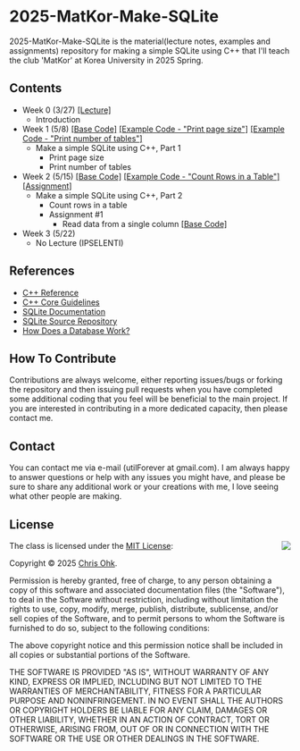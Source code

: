 # 2025-MatKor-Make-SQLite

2025-MatKor-Make-SQLite is the material(lecture notes, examples and assignments) repository for making a simple SQLite using C++ that I'll teach the club 'MatKor' at Korea University in 2025 Spring.

## Contents

- Week 0 (3/27) [[Lecture]](./1%20-%20Lecture/250327%20-%20Make%20a%20Simple%20SQLite%20using%20C++,%20Week%200.pdf)
  - Introduction
- Week 1 (5/8) [[Base Code]](./2%20-%20Code/250508%20-%20Make%20a%20Simple%20SQLite%20using%20C++,%20Week%201/) [[Example Code - "Print page size"]](./2%20-%20Code/250508%20-%20Make%20a%20Simple%20SQLite%20using%20C++,%20Week%201/1%20-%20Print%20Page%20Size/) [[Example Code - "Print number of tables"]](./2%20-%20Code/250508%20-%20Make%20a%20Simple%20SQLite%20using%20C++,%20Week%201/2%20-%20Print%20Number%20of%20Tables/)
  - Make a simple SQLite using C++, Part 1
    - Print page size
    - Print number of tables
- Week 2 (5/15) [[Base Code]](./2%20-%20Code/250515%20-%20Make%20a%20Simple%20SQLite%20using%20C++,%20Week%202/0%20-%20Base%20Code/) [[Example Code - "Count Rows in a Table"]](./2%20-%20Code/250515%20-%20Make%20a%20Simple%20SQLite%20using%20C++,%20Week%202/1%20-%20Count%20Rows%20in%20a%20Table/) [[Assignment]](./3%20-%20Assignment/250515%20-%20Make%20a%20Simple%20SQLite%20using%20C++,%20Week%202/250515%20-%20Make%20a%20Simple%20SQLite%20using%20C++,%20Week%202,%20Assignment%201.pdf)
  - Make a simple SQLite using C++, Part 2
    - Count rows in a table
    - Assignment #1
      - Read data from a single column [[Base Code]](./3%20-%20Assignment/250515%20-%20Make%20a%20Simple%20SQLite%20using%20C++,%20Week%202/)
- Week 3 (5/22)
  - No Lecture (IPSELENTI)

## References

- [C++ Reference](https://en.cppreference.com/w/)
- [C++ Core Guidelines](https://isocpp.github.io/CppCoreGuidelines/CppCoreGuidelines)
- [SQLite Documentation](https://www.sqlite.org/docs.html)
- [SQLite Source Repository](https://sqlite.org/src/tree?ci=trunk)
- [How Does a Database Work?](https://cstack.github.io/db_tutorial/)

## How To Contribute

Contributions are always welcome, either reporting issues/bugs or forking the repository and then issuing pull requests when you have completed some additional coding that you feel will be beneficial to the main project. If you are interested in contributing in a more dedicated capacity, then please contact me.

## Contact

You can contact me via e-mail (utilForever at gmail.com). I am always happy to answer questions or help with any issues you might have, and please be sure to share any additional work or your creations with me, I love seeing what other people are making.

## License

<img align="right" src="https://149753425.v2.pressablecdn.com/wp-content/uploads/2009/06/OSIApproved_100X125.png">

The class is licensed under the [MIT License](http://opensource.org/licenses/MIT):

Copyright &copy; 2025 [Chris Ohk](http://www.github.com/utilForever).

Permission is hereby granted, free of charge, to any person obtaining a copy of this software and associated documentation files (the "Software"), to deal in the Software without restriction, including without limitation the rights to use, copy, modify, merge, publish, distribute, sublicense, and/or sell copies of the Software, and to permit persons to whom the Software is furnished to do so, subject to the following conditions:

The above copyright notice and this permission notice shall be included in all copies or substantial portions of the Software.

THE SOFTWARE IS PROVIDED "AS IS", WITHOUT WARRANTY OF ANY KIND, EXPRESS OR IMPLIED, INCLUDING BUT NOT LIMITED TO THE WARRANTIES OF MERCHANTABILITY, FITNESS FOR A PARTICULAR PURPOSE AND NONINFRINGEMENT. IN NO EVENT SHALL THE AUTHORS OR COPYRIGHT HOLDERS BE LIABLE FOR ANY CLAIM, DAMAGES OR OTHER LIABILITY, WHETHER IN AN ACTION OF CONTRACT, TORT OR OTHERWISE, ARISING FROM, OUT OF OR IN CONNECTION WITH THE SOFTWARE OR THE USE OR OTHER DEALINGS IN THE SOFTWARE.
